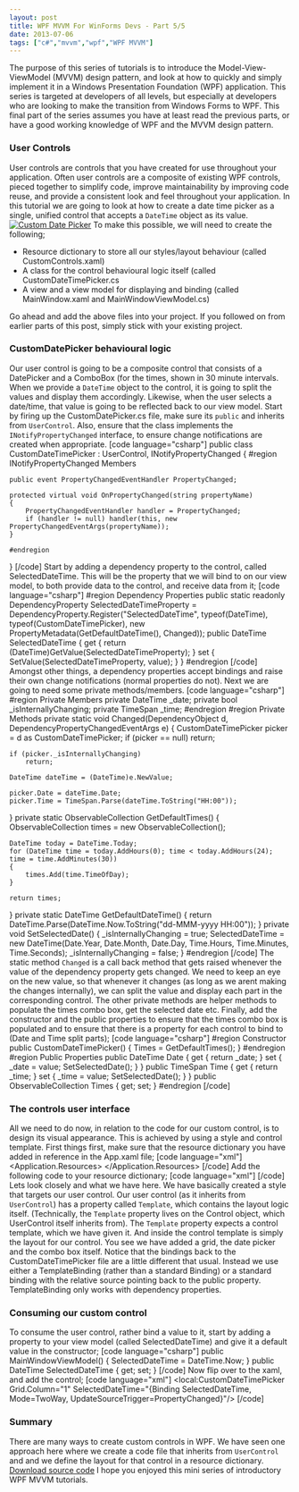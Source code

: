 ```yaml
---
layout: post
title: WPF MVVM For WinForms Devs - Part 5/5
date: 2013-07-06
tags: ["c#","mvvm","wpf","WPF MVVM"]
---
```


The purpose of this series of tutorials is to introduce the Model-View-ViewModel (MVVM) design pattern, and look at how to quickly and simply implement it in a Windows Presentation Foundation (WPF) application. This series is targeted at developers of all levels, but especially at developers who are looking to make the transition from Windows Forms to WPF. This final part of the series assumes you have at least read the previous parts, or have a good working knowledge of WPF and the MVVM design pattern.

### **User Controls**

User controls are controls that you have created for use throughout your application. Often user controls are a composite of existing WPF controls, pieced together to simplify code, improve maintainability by improving code reuse, and provide a consistent look and feel throughout your application. In this tutorial we are going to look at how to create a date time picker as a single, unified control that accepts a `DateTime` object as its value. [![Custom Date Picker](https://developerhandbook.com/wp-content/uploads/2013/06/customdatetimepicker1.png)](customdatetimepicker1.png) To make this possible, we will need to create the following;

*   Resource dictionary to store all our styles/layout behaviour (called CustomControls.xaml)
*   A class for the control behavioural logic itself (called CustomDateTimePicker.cs
*   A view and a view model for displaying and binding (called MainWindow.xaml and MainWindowViewModel.cs)

Go ahead and add the above files into your project. If you followed on from earlier parts of this post, simply stick with your existing project.

### **CustomDatePicker behavioural logic**

Our user control is going to be a composite control that consists of a DatePicker and a ComboBox (for the times, shown in 30 minute intervals. When we provide a `DateTime` object to the control, it is going to split the values and display them accordingly. Likewise, when the user selects a date/time, that value is going to be reflected back to our view model. Start by firing up the CustomDatePicker.cs file, make sure its `public` and inherits from `UserControl`. Also, ensure that the class implements the `INotifyPropertyChanged` interface, to ensure change notifications are created when appropriate. [code language="csharp"] public class CustomDateTimePicker : UserControl, INotifyPropertyChanged { #region INotifyPropertyChanged Members

    public event PropertyChangedEventHandler PropertyChanged;

    protected virtual void OnPropertyChanged(string propertyName)
    {
        PropertyChangedEventHandler handler = PropertyChanged;
        if (handler != null) handler(this, new PropertyChangedEventArgs(propertyName));
    }

    #endregion

} [/code] Start by adding a dependency property to the control, called SelectedDateTime. This will be the property that we will bind to on our view model, to both provide data to the control, and receive data from it; [code language="csharp"] #region Dependency Properties public static readonly DependencyProperty SelectedDateTimeProperty = DependencyProperty.Register("SelectedDateTime", typeof(DateTime), typeof(CustomDateTimePicker), new PropertyMetadata(GetDefaultDateTime(), Changed)); public DateTime SelectedDateTime { get { return (DateTime)GetValue(SelectedDateTimeProperty); } set { SetValue(SelectedDateTimeProperty, value); } } #endregion [/code] Amongst other things, a dependency properties accept bindings and raise their own change notifications (normal properties do not). Next we are going to need some private methods/members. [code language="csharp"] #region Private Members private DateTime _date; private bool _isInternallyChanging; private TimeSpan _time; #endregion #region Private Methods private static void Changed(DependencyObject d, DependencyPropertyChangedEventArgs e) { CustomDateTimePicker picker = d as CustomDateTimePicker; if (picker == null) return;

    if (picker._isInternallyChanging)
        return;

    DateTime dateTime = (DateTime)e.NewValue;

    picker.Date = dateTime.Date;
    picker.Time = TimeSpan.Parse(dateTime.ToString("HH:00"));

} private static ObservableCollection<TimeSpan> GetDefaultTimes() { ObservableCollection<TimeSpan> times = new ObservableCollection<TimeSpan>();

    DateTime today = DateTime.Today;
    for (DateTime time = today.AddHours(0); time < today.AddHours(24); time = time.AddMinutes(30))
    {
        times.Add(time.TimeOfDay);
    }

    return times;

} private static DateTime GetDefaultDateTime() { return DateTime.Parse(DateTime.Now.ToString("dd-MMM-yyyy HH:00")); } private void SetSelectedDate() { _isInternallyChanging = true; SelectedDateTime = new DateTime(Date.Year, Date.Month, Date.Day, Time.Hours, Time.Minutes, Time.Seconds); _isInternallyChanging = false; } #endregion [/code] The static method `Changed` is a call back method that gets raised whenever the value of the dependency property gets changed. We need to keep an eye on the new value, so that whenever it changes (as long as we arent making the changes internally), we can split the value and display each part in the corresponding control. The other private methods are helper methods to populate the times combo box, get the selected date etc. Finally, add the constructor and the public properties to ensure that the times combo box is populated and to ensure that there is a property for each control to bind to (Date and Time split parts); [code language="csharp"] #region Constructor public CustomDateTimePicker() { Times = GetDefaultTimes(); } #endregion #region Public Properties public DateTime Date { get { return _date; } set { _date = value; SetSelectedDate(); } } public TimeSpan Time { get { return _time; } set { _time = value; SetSelectedDate(); } } public ObservableCollection<TimeSpan> Times { get; set; } #endregion [/code]

### **The controls user interface**

All we need to do now, in relation to the code for our custom control, is to design its visual appearance. This is achieved by using a style and control template. First things first, make sure that the resource dictionary you have added in reference in the App.xaml file; [code language="xml"] <Application.Resources> <ResourceDictionary Source="CustomControls.xaml" /> </Application.Resources> [/code] Add the following code to your resource dictionary; [code language="xml"] <Style TargetType="{x:Type local:CustomDateTimePicker}"> <Setter Property="Width" Value="300" /> <Setter Property="HorizontalAlignment" Value="Left" /> <Setter Property="Template"> <Setter.Value> <ControlTemplate TargetType="{x:Type local:CustomDateTimePicker}">

                <Grid>
                    <Grid.ColumnDefinitions>
                        <ColumnDefinition />
                        <ColumnDefinition Width="10" />
                        <ColumnDefinition />
                    </Grid.ColumnDefinitions>

                    <DatePicker SelectedDate="{Binding Date, RelativeSource={RelativeSource TemplatedParent}}" />

                    <ComboBox SelectedItem="{Binding Time, RelativeSource={RelativeSource TemplatedParent}}"
                                ItemsSource="{Binding Times, RelativeSource={RelativeSource TemplatedParent}}"
                                Grid.Column="2" />

                </Grid>

            </ControlTemplate>
        </Setter.Value>
    </Setter>

</Style> [/code] Lets look closely and what we have here. We have basically created a style that targets our user control. Our user control (as it inherits from `UserControl`) has a property called `Template`, which contains the layout logic itself. (Technically, the `Template` property lives on the Control object, which UserControl itself inherits from). The `Template` property expects a control template, which we have given it. And inside the control template is simply the layout for our control. You see we have added a grid, the date picker and the combo box itself. Notice that the bindings back to the CustomDateTimePicker file are a little different that usual. Instead we use either a TemplateBinding (rather than a standard Binding) or a standard binding with the relative source pointing back to the public property. TemplateBinding only works with dependency properties.

### **Consuming our custom control**

To consume the user control, rather bind a value to it, start by adding a property to your view model (called SelectedDateTime) and give it a default value in the constructor; [code language="csharp"] public MainWindowViewModel() { SelectedDateTime = DateTime.Now; } public DateTime SelectedDateTime { get; set; } [/code] Now flip over to the xaml, and add the control; [code language="xml"] <local:CustomDateTimePicker Grid.Column="1" SelectedDateTime="{Binding SelectedDateTime, Mode=TwoWay, UpdateSourceTrigger=PropertyChanged}"/> [/code]

### **Summary**

There are many ways to create custom controls in WPF. We have seen one approach here where we create a code file that inherits from `UserControl` and and we define the layout for that control in a resource dictionary. [Download source code](https://dl.dropboxusercontent.com/u/14543010/WPFCustomControl.zip "WPF Custom Control") I hope you enjoyed this mini series of introductory WPF MVVM tutorials.